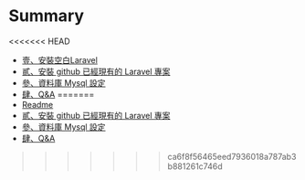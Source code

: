 # Summary

<<<<<<< HEAD
* [壹、安裝空白Laravel](chapter1.md)
* [貳、安裝 github 已經現有的 Laravel 專案](chapter2.md)
* [參、資料庫 Mysql 設定](chapter3.md)
* [肆、Q&A](chapter4.md)
=======
* [Readme](README.md)
* [貳、安裝 github 已經現有的 Laravel 專案](chapter1.md)
* [參、資料庫 Mysql 設定](three_mysql_setting.md)
* [肆、Q&A](four_Q&A.md)
>>>>>>> ca6f8f56465eed7936018a787ab3b881261c746d

